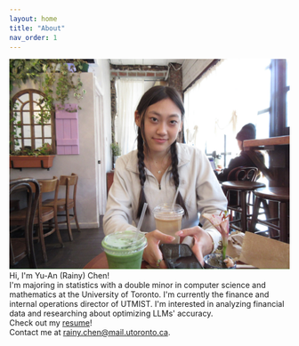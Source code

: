 ```yaml
---
layout: home
title: "About"
nav_order: 1
---
```

![My photo](assests/images/profile.jpg)
Hi, I'm Yu-An (Rainy) Chen!  
I'm majoring in statistics with a double minor in computer science and mathematics at the University of Toronto. I'm currently the finance and internal operations director of UTMIST. I'm interested in analyzing financial data and researching about optimizing LLMs' accuracy.  
Check out my [resume](https://dochub.com/rainychen8-5/r4D6EkZVZ4JdJG9RpQXW7O/chen-yu-an-resume-pdf?dt=RvgcCPG_TDZpquUsTdXb)!  
Contact me at rainy.chen@mail.utoronto.ca. 
